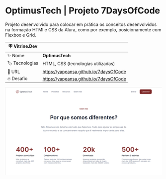 # OptimusTech | Projeto 7DaysOfCode

Projeto desenvolvido para colocar em prática os conceitos desenvolvidos na formação HTMl e CSS da Alura, como por exemplo, posicionamente com Flexbox e Grid.

| :placard: Vitrine.Dev |     |
| -------------  | --- |
| :sparkles: Nome        | **OptimusTech**
| :label: Tecnologias | HTML, CSS (tecnologias utilizadas)
| :rocket: URL         | https://yapeansa.github.io/7daysOfCode
| :fire: Desafio     | https://yapeansa.github.io/7daysOfCode

<!-- Inserir imagem com a #vitrinedev ao final do link -->
![OptimusTech](img/projeto.png#vitrinedev)

<!--
## Detalhes do projeto

Textos e imagens que descrevam seu projeto, suas conquistas, seus desafios, próximos passos, etc...
-->
